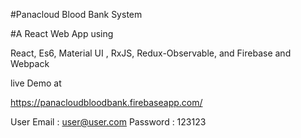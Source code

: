 #Panacloud Blood Bank System

#A React Web App using

React, Es6, Material UI , RxJS, Redux-Observable, and Firebase and Webpack

live Demo at

https://panacloudbloodbank.firebaseapp.com/

User Email : user@user.com
Password : 123123